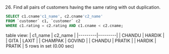26. Find all pairs of customers having the same rating with out duplication.

```SQL
SELECT c1.cname'c1_name', c2.cname'c2_name'
FROM `customer` c1, `customer` c2
WHERE c1.rating = c2.rating AND c1.cname < c2.cname;
```
table view:
| c1_name | c2_name |
|---------|---------|
| CHANDU  | HARDIK  |
| GITA    | LAXIT   |
| CHAMPAK | GOVIND  |
| CHANDU  | PRATIK  |
| HARDIK  | PRATIK  |
5 rows in set (0.00 sec)
